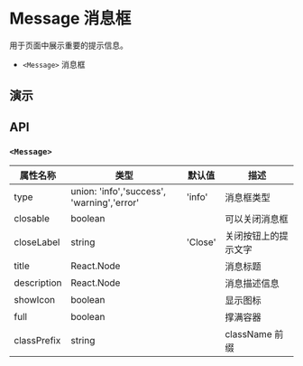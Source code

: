 # Message 消息框 [<i class="icon icon-edit2" ></i>](https://github.com/rsuite/rsuite.github.io/blob/master/src/components/message/index.md)

用于页面中展示重要的提示信息。

- `<Message>` 消息框

## 演示

<!--{demo}-->

## API

### `<Message>`


| 属性名称        | 类型                                         | 默认值     | 描述           |
|-------------|--------------------------------------------|---------|--------------|
| type        | union: 'info','success', 'warning','error' | 'info'  | 消息框类型        |
| closable    | boolean                                    |         | 可以关闭消息框      |
| closeLabel  | string                                     | 'Close' | 关闭按钮上的提示文字   |
| title       | React.Node                                 |         | 消息标题         |
| description | React.Node                                 |         | 消息描述信息       |
| showIcon    | boolean                                    |         | 显示图标         |
| full        | boolean                                    |         | 撑满容器         |
| classPrefix | string                                     |         | className 前缀 |
